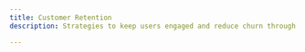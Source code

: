 ```yaml
---
title: Customer Retention
description: Strategies to keep users engaged and reduce churn through continuous value delivery.

---
```


